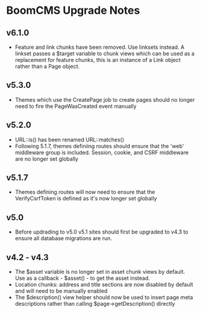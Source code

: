 # BoomCMS Upgrade Notes

## v6.1.0

* Feature and link chunks have been removed. Use linksets instead. A linkset passes a $target variable to chunk views which can be used as a replacement for feature chunks, this is an instance of a Link object rather than a Page object.

## v5.3.0

* Themes which use the CreatePage job to create pages should no longer need to fire the PageWasCreated event manually

## v5.2.0

* URL::is() has been renamed URL::matches()
* Following 5.1.7, themes definiing routes should ensure that the 'web' middleware group is included. Session, cookie, and CSRF middleware are no longer set globally

## v5.1.7

* Themes defining routes will now need to ensure that the VerifyCsrfToken is defined as it's now longer set globally
 
## v5.0

* Before updrading to v5.0 v5.1 sites should first be upgraded to v4.3 to ensure all database migrations are run.

## v4.2 - v4.3

* The $asset variable is no longer set in asset chunk views by default. Use as a callback - $asset() - to get the asset instead. 
* Location chunks: address and title sections are now disabled by default and will need to be manually enabled
* The $description() view helper should now be used to insert page meta descriptions rather than calling $page->getDescription() directly
